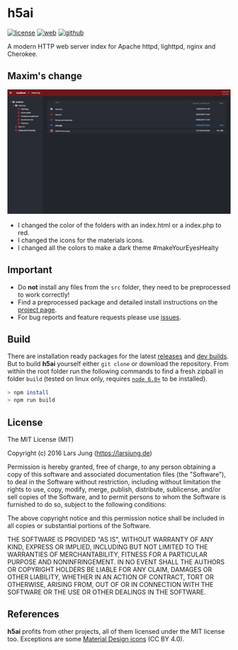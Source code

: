 # h5ai

[![license][license-img]][github] [![web][web-img]][web] [![github][github-img]][github]

A modern HTTP web server index for Apache httpd, lighttpd, nginx and Cherokee.

## Maxim's change
![My version](screen.png)
* I changed the color of the folders with an index.html or a index.php to red.
* I changed the icons for the materials icons.
* I changed all the colors to make a dark theme #makeYourEyesHealty

## Important

* Do **not** install any files from the `src` folder, they need to be
  preprocessed to work correctly!
* Find a preprocessed package and detailed install instructions on the
  [project page][web].
* For bug reports and feature requests please use [issues][github-issues].


## Build

There are installation ready packages for the latest [releases][release] and
[dev builds][develop]. But to build **h5ai** yourself either `git clone` or
download the repository. From within the root folder run the following
commands to find a fresh zipball in folder `build` (tested on linux only,
requires [`node 6.0+`][node] to be installed).

~~~sh
> npm install
> npm run build
~~~


## License

The MIT License (MIT)

Copyright (c) 2016 Lars Jung (https://larsjung.de)

Permission is hereby granted, free of charge, to any person obtaining a copy
of this software and associated documentation files (the "Software"), to deal
in the Software without restriction, including without limitation the rights
to use, copy, modify, merge, publish, distribute, sublicense, and/or sell
copies of the Software, and to permit persons to whom the Software is
furnished to do so, subject to the following conditions:

The above copyright notice and this permission notice shall be included in
all copies or substantial portions of the Software.

THE SOFTWARE IS PROVIDED "AS IS", WITHOUT WARRANTY OF ANY KIND, EXPRESS OR
IMPLIED, INCLUDING BUT NOT LIMITED TO THE WARRANTIES OF MERCHANTABILITY,
FITNESS FOR A PARTICULAR PURPOSE AND NONINFRINGEMENT. IN NO EVENT SHALL THE
AUTHORS OR COPYRIGHT HOLDERS BE LIABLE FOR ANY CLAIM, DAMAGES OR OTHER
LIABILITY, WHETHER IN AN ACTION OF CONTRACT, TORT OR OTHERWISE, ARISING FROM,
OUT OF OR IN CONNECTION WITH THE SOFTWARE OR THE USE OR OTHER DEALINGS IN
THE SOFTWARE.


## References

**h5ai** profits from other projects, all of them licensed under the MIT license
too. Exceptions are some [Material Design icons][material-design-icons] (CC BY 4.0).


[web]: https://larsjung.de/h5ai/
[github]: https://github.com/lrsjng/h5ai
[github-issues]: https://github.com/lrsjng/h5ai/issues
[release]: https://release.larsjung.de/h5ai/
[develop]: https://release.larsjung.de/h5ai/develop/
[node]: https://nodejs.org
[material-design-icons]: https://github.com/google/material-design-icons

[license-img]: https://img.shields.io/badge/license-MIT-a0a060.svg?style=flat-square
[web-img]: https://img.shields.io/badge/web-larsjung.de/h5ai-a0a060.svg?style=flat-square
[github-img]: https://img.shields.io/badge/github-lrsjng/h5ai-a0a060.svg?style=flat-square
